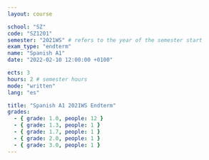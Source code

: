 ```yaml
---
layout: course

school: "SZ"
code: "SZ1201"
semester: "2021WS" # refers to the year of the semester start
exam_type: "endterm"
name: "Spanish A1"
date: "2022-02-10 12:00:00 +0100"

ects: 3
hours: 2 # semester hours
mode: "written"
lang: "es"

title: "Spanish A1 2021WS Endterm"
grades:
  - { grade: 1.0, people: 12 }
  - { grade: 1.3, people: 1 }
  - { grade: 1.7, people: 1 }
  - { grade: 2.0, people: 1 }
  - { grade: 3.0, people: 1 }
---
```



